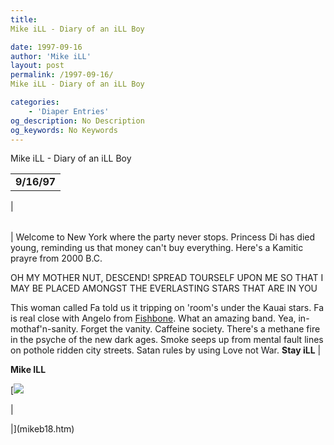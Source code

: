 ```yaml
---
title: 
Mike iLL - Diary of an iLL Boy

date: 1997-09-16
author: 'Mike iLL'
layout: post
permalink: /1997-09-16/
Mike iLL - Diary of an iLL Boy

categories:
    - 'Diaper Entries'
og_description: No Description
og_keywords: No Keywords
---
```

<style>
body {
  background-color: ;
  color: ;
}
a {
  color: ;
}
a:active {
  color: ;
}
a:visited {
  color: ;
}
</style>



Mike iLL - Diary of an iLL Boy












|  |
| --- |
|  **9/16/97**
 |

  
  



|  |
| --- |
| 
Welcome to New York where the party never stops. Princess Di has died young, reminding us that money can't buy everything.
 Here's a Kamitic prayre from 2000 B.C.

OH MY MOTHER NUT, DESCEND!
SPREAD TOURSELF UPON ME
SO THAT I MAY BE PLACED AMONGST THE EVERLASTING STARS
THAT ARE IN YOU

This woman called Fa told us it tripping on 'room's under the Kauai
stars. Fa is real close with Angelo from [Fishbone](http://ubl.com/artists/002052.html). What an amazing band.
 Yea, in-mothaf'n-sanity. Forget the vanity. Caffeine society. There's a methane fire in the psyche of the new dark ages.
Smoke seeps up from mental fault lines on pothole ridden city streets.
Satan rules by using Love not War.
**Stay iLL**
 |


  
  

 **Mike ILL**

  

[![](for.gif)

| 

 |](mikeb18.htm)





